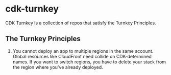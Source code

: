 # cdk-turnkey
CDK Turnkey is a collection of repos that satisfy the Turnkey Principles.

## The Turnkey Principles
1. You cannot deploy an app to multiple regions in the same account. Global resources like CloudFront need collide on CDK-determined names. If you want to switch regions, you have to delete your stack from the region where you've already deployed.
